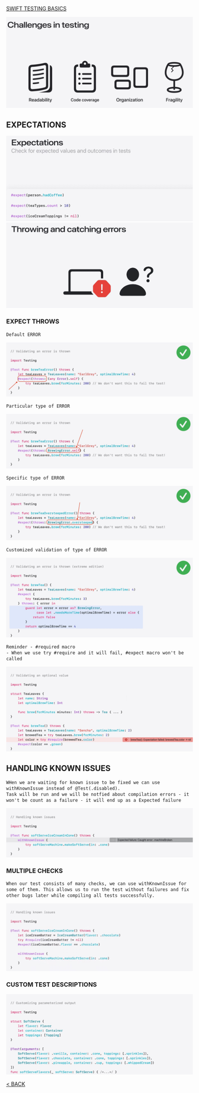 [SWIFT TESTING BASICS](https://github.com/ceboolion/SwiftTesting/blob/main/Files/Basics.md)

![1](https://github.com/ceboolion/SwiftTesting/blob/main/Files/ImagesAdvanced/1.jpg)

## EXPECTATIONS
![2](https://github.com/ceboolion/SwiftTesting/blob/main/Files/ImagesAdvanced/2.jpg)
![3](https://github.com/ceboolion/SwiftTesting/blob/main/Files/ImagesAdvanced/3.jpg)

### EXPECT THROWS
```
Default ERROR
```
![4](https://github.com/ceboolion/SwiftTesting/blob/main/Files/ImagesAdvanced/4.jpg)

```
Particular type of ERROR
```
![5](https://github.com/ceboolion/SwiftTesting/blob/main/Files/ImagesAdvanced/5.jpg)

```
Specific type of ERROR
```
![6](https://github.com/ceboolion/SwiftTesting/blob/main/Files/ImagesAdvanced/6.jpg)

```
Customized validation of type of ERROR
```
![7](https://github.com/ceboolion/SwiftTesting/blob/main/Files/ImagesAdvanced/7.jpg)

```
Reminder - #required macro
- When we use try #require and it will fail, #expect macro won't be called
```
![8](https://github.com/ceboolion/SwiftTesting/blob/main/Files/ImagesAdvanced/8.jpg)

## HANDLING KNOWN ISSUES
 
```
WHen we are waiting for known issue to be fixed we can use withKnownIssue instead of @Test(.disabled).
Task will be run and we will be notfied about compilation errors - it won't be count as a failure - it will end up as a Expected failure
```
![9](https://github.com/ceboolion/SwiftTesting/blob/main/Files/ImagesAdvanced/9.jpg)

### MULTIPLE CHECKS
```
When our test consists of many checks, we can use withKnownIssue for some of them. This allows us to run the test without failures and fix other bugs later while compiling all tests successfully.
```
![10](https://github.com/ceboolion/SwiftTesting/blob/main/Files/ImagesAdvanced/10.jpg)

### CUSTOM TEST DESCRIPTIONS
![11](https://github.com/ceboolion/SwiftTesting/blob/main/Files/ImagesAdvanced/11.jpg)


[< BACK](https://github.com/ceboolion/SwiftTesting)
